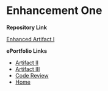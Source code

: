 # Enhancement One

**Repository Link**<br>

[Enhanced Artifact I](https://github.com/Shayden87/Software-Engineering-Design)

**ePortfolio Links** <br> 

* [Artifact II](ArtifactTwo.md)
* [Artifact III](ArtifactThree.md)
* [Code Review](CodeReview.md)
* [Home](index.md)
